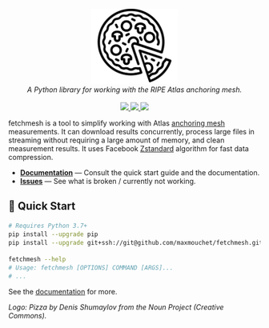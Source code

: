 <p align="center">
  <img src="/docs/logo.png" height="150"><br/>
  <i>A Python library for working with the RIPE Atlas anchoring mesh.</i><br/><br/>
  <a href="https://github.com/maxmouchet/fetchmesh/actions">
    <img src="https://github.com/maxmouchet/fetchmesh/workflows/CI/badge.svg">
  </a>
  <a href="https://codecov.io/gh/maxmouchet/fetchmesh">
    <img src="https://codecov.io/gh/maxmouchet/fetchmesh/branch/master/graph/badge.svg?token=6w9W4QBFQx">
  </a>
  <a href="https://github.com/maxmouchet/fetchmesh/raw/gh-pages/fetchmesh.pdf">
    <img src="https://img.shields.io/badge/documenation-pdf-blue.svg?style=flat">
  </a>
</p>

fetchmesh is a tool to simplify working with Atlas [anchoring mesh](https://atlas.ripe.net/about/anchors/) measurements. It can download results concurrently, process large files in streaming without requiring a large amount of memory, and clean measurement results. It uses Facebook [Zstandard](https://facebook.github.io/zstd/) algorithm for fast data compression.

- [**Documentation**](https://github.com/maxmouchet/fetchmesh/raw/gh-pages/fetchmesh.pdf) — Consult the quick start guide and the documentation.
- [**Issues**](https://github.com/maxmouchet/fetchmesh/issues) — See what is broken / currently not working. 

## :rocket: Quick Start

```bash
# Requires Python 3.7+
pip install --upgrade pip
pip install --upgrade git+ssh://git@github.com/maxmouchet/fetchmesh.git

fetchmesh --help
# Usage: fetchmesh [OPTIONS] COMMAND [ARGS]...
# ...
```

See the [documentation](https://github.com/maxmouchet/fetchmesh/raw/gh-pages/fetchmesh.pdf) for more.

*Logo: Pizza by Denis Shumaylov from the Noun Project (Creative Commons).*
